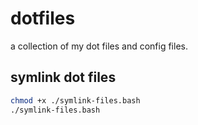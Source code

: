 # dotfiles

a collection of my dot files and config files.

## symlink dot files

```bash
chmod +x ./symlink-files.bash
./symlink-files.bash
```
